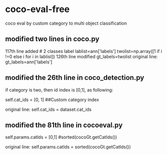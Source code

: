 # coco-eval-free
coco eval by custom category to multi object classification
## modified two lines in coco.py
117th line added
        # 2 classes label
        lablist=ann['labels']
        twolist=np.array([1 if i !=0 else i for i in lablist])
126th line modified
        gt_labels=twolist
original line: gt_labels=ann['labels']
## modified the 26th line in coco_detection.py
if category is two, then id index is [0,1], as following:

self.cat_ids = [0, 1] ##Custom category index

original line: self.cat_ids = dataset.cat_ids
## modified the 81th line in cocoeval.py
self.params.catIds = [0,1] #sorted(cocoGt.getCatIds())

original line: self.params.catIds = sorted(cocoGt.getCatIds())
